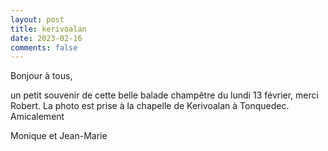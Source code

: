 ```yaml
---
layout: post
title: kerivoalan
date: 2023-02-16
comments: false
---
```


Bonjour à tous,

un petit souvenir de cette belle balade champêtre du lundi 13 février,
merci Robert.
La photo est prise à la chapelle de Kerivoalan à Tonquedec.
Amicalement

Monique et Jean-Marie
